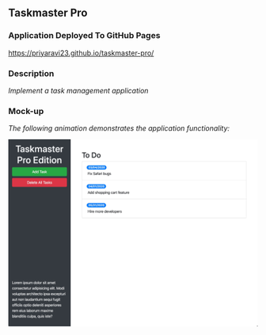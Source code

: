 ## Taskmaster Pro

### Application Deployed To GitHub Pages 

https://priyaravi23.github.io/taskmaster-pro/

### Description 

*Implement a task management application*

### Mock-up

*The following animation demonstrates the application functionality:*

![](assets/images/mock-up.jpg)